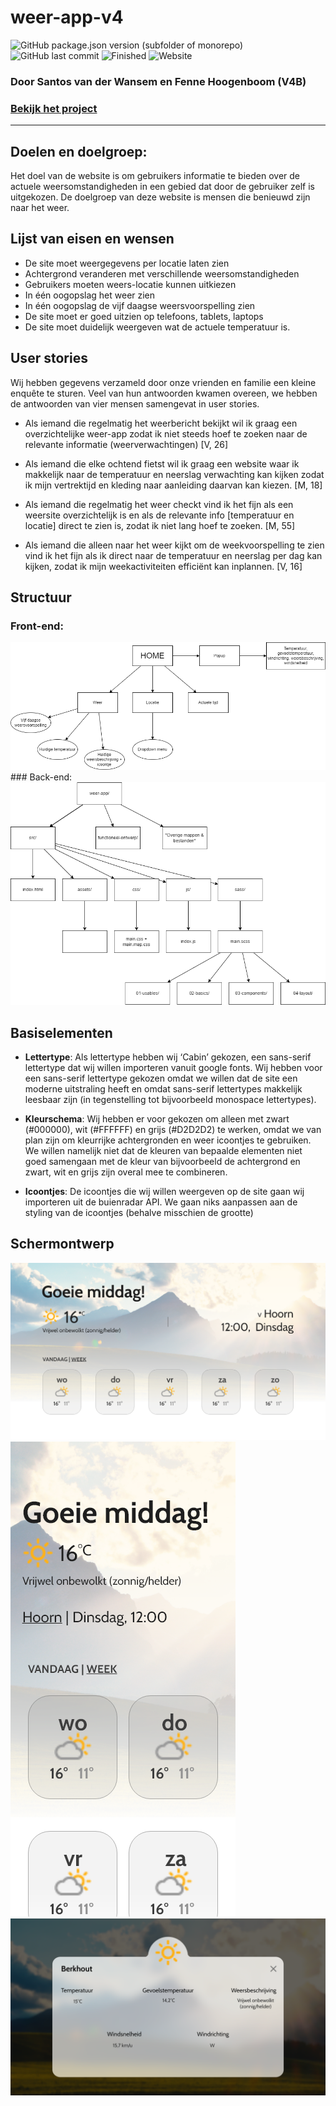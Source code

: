 # weer-app-v4
![GitHub package.json version (subfolder of monorepo)](https://img.shields.io/github/package-json/v/santosvdw/weer-app-v4?filename=package.json) 
![GitHub last commit](https://img.shields.io/github/last-commit/santosvdw/weer-app-v4)
![Finished](https://img.shields.io/badge/finished-yes-20b2aa)
![Website](https://img.shields.io/website?down_color=lightgrey&down_message=offline&up_color=green&up_message=online&url=https%3A%2F%2Fsantosvdw.github.io%2Fweer-app-v4%2Fsrc%2F)
<br/>
### Door Santos van der Wansem en Fenne Hoogenboom (V4B)
### <a href="https://santosvdw.github.io/weer-app-v4/src/">Bekijk het project</a>

<hr />

## Doelen en doelgroep:
Het doel van de website is om gebruikers informatie te bieden over de actuele weersomstandigheden in een gebied dat door de gebruiker zelf is uitgekozen. De doelgroep van deze website is mensen die benieuwd zijn naar het weer.

## Lijst van eisen en wensen
- De site moet weergegevens per locatie laten zien
- Achtergrond veranderen met verschillende weersomstandigheden
- Gebruikers moeten weers-locatie kunnen uitkiezen
- In één oogopslag het weer zien
- In één oogopslag de vijf daagse weersvoorspelling zien
- De site moet er goed uitzien op telefoons, tablets, laptops
- De site moet duidelijk weergeven wat de actuele temperatuur is.

## User stories
Wij hebben gegevens verzameld door onze vrienden en familie een kleine enquête te sturen. Veel van hun antwoorden kwamen overeen, we hebben de antwoorden van vier mensen samengevat in user stories. 

- Als iemand die regelmatig het weerbericht bekijkt wil ik graag een overzichtelijke weer-app zodat ik niet steeds hoef te zoeken naar de relevante informatie (weerverwachtingen) 
[V, 26]

- Als iemand die elke ochtend fietst wil ik graag een website waar ik makkelijk naar de temperatuur en neerslag verwachting kan kijken zodat ik mijn vertrektijd en kleding naar aanleiding daarvan kan kiezen. [M, 18]

- Als iemand die regelmatig het weer checkt vind ik het fijn als een weersite overzichtelijk is en als de relevante info [temperatuur en locatie] direct te zien is, zodat ik niet lang hoef te zoeken. [M, 55]

- Als iemand die alleen naar het weer kijkt om de weekvoorspelling te zien vind ik het fijn als ik direct naar de temperatuur en neerslag per dag kan kijken, zodat ik mijn weekactiviteiten efficiënt kan inplannen. [V, 16]

## Structuur
### Front-end:
<img src="./functioneel-ontwerp/ontwerp/site-structuur.png" />
### Back-end:
<img src="./functioneel-ontwerp/ontwerp/map-structuur.png" />

## Basiselementen
- <b>Lettertype</b>: Als lettertype hebben wij ‘Cabin’ gekozen, een sans-serif lettertype dat wij willen importeren vanuit google fonts. Wij hebben voor een sans-serif lettertype gekozen omdat we willen dat de site een moderne uitstraling heeft en omdat sans-serif lettertypes makkelijk leesbaar zijn (in tegenstelling tot bijvoorbeeld monospace lettertypes). 

- <b>Kleurschema</b>: Wij hebben er voor gekozen om alleen met zwart (#000000), wit (#FFFFFF) en grijs (#D2D2D2) te werken, omdat we van plan zijn om kleurrijke achtergronden en weer icoontjes te gebruiken. We willen namelijk niet dat de kleuren van bepaalde elementen niet goed samengaan met de kleur van bijvoorbeeld de achtergrond en zwart, wit en grijs zijn overal mee te combineren.

- <b>Icoontjes</b>: De icoontjes die wij willen weergeven op de site gaan wij importeren uit de buienradar API. We gaan niks aanpassen aan de styling van de icoontjes (behalve misschien de grootte)

## Schermontwerp
<img src="./functioneel-ontwerp/ontwerp/Laptop.png" />
<img src="./functioneel-ontwerp/ontwerp/Telefoon.png" />
<img src="./functioneel-ontwerp/ontwerp/Dialog design.png" />
